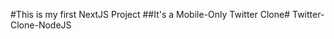 #This is my first NextJS Project
##It's a Mobile-Only Twitter Clone#   T w i t t e r - C l o n e - N o d e J S  
 